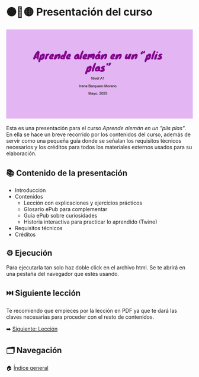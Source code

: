 # ⚫🔴🟡 Presentación del curso

![En la imagen: captura de la presentación](img/Captura%20de%20pantalla%202025-05-19%20191952.png)

Esta es una presentación para el curso *Aprende alemán en un "plis plas"*. En ella se hace un breve recorrido por los contenidos del curso, además de servir como una pequeña guía donde se señalan los requisitos técnicos necesarios y los créditos para todos los materiales externos usados para su elaboración. 

## 📚 Contenido de la presentación

* Introducción 
* Contenidos
  * Lección con explicaciones y ejercicios prácticos
  * Glosario ePub para complementar
  * Guía ePub sobre curiosidades
  * Historia interactiva para practicar lo aprendido (Twine)
* Requisitos técnicos
* Créditos


## ⚙️ Ejecución

Para ejecutarla tan solo haz doble click en el archivo html. Se te abrirá en una pestaña del navegador que estés usando. 

## ⏭️ Siguiente lección

Te recomiendo que empieces por la lección en PDF ya que te dará las claves necesarias para proceder con el resto de contenidos. 


➡️ [Siguiente: Lección](../01-leccion/README.md)


## 🗂️ Navegación

🏠 [Índice general](../README.md)

